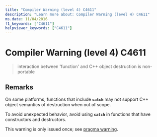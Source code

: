 ```yaml
---
title: "Compiler Warning (level 4) C4611"
description: "Learn more about: Compiler Warning (level 4) C4611"
ms.date: 11/04/2016
f1_keywords: ["C4611"]
helpviewer_keywords: ["C4611"]
---
```

# Compiler Warning (level 4) C4611

> interaction between 'function' and C++ object destruction is non-portable

## Remarks

On some platforms, functions that include **`catch`** may not support C++ object semantics of destruction when out of scope.

To avoid unexpected behavior, avoid using **`catch`** in functions that have constructors and destructors.

This warning is only issued once; see [pragma warning](../../preprocessor/warning.md).
